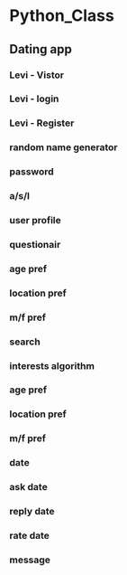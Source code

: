 # Python_Class
Dating app
-----------------------
### Levi - Vistor
### Levi - login
### Levi - Register
###	     random name generator
###       password
###       a/s/l
### user profile
###	  questionair
###	  age pref
###	  location pref
###	  m/f pref		
### search
###   interests algorithm
###	  age pref
###	  location pref
###	  m/f pref
### date
###	  ask date
### 	reply date
###	  rate date
### message

